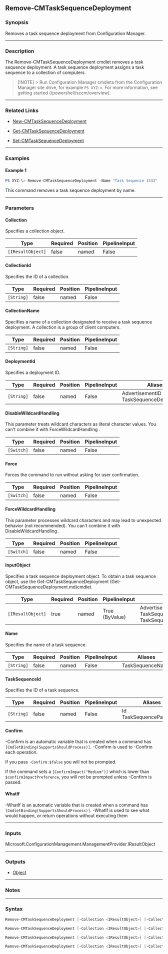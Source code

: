 Remove-CMTaskSequenceDeployment
-------------------------------




### Synopsis
Removes a task sequence deployment from Configuration Manager.



---


### Description

The Remove-CMTaskSequenceDeployment cmdlet removes a task sequence deployment. A task sequence deployment assigns a task sequence to a collection of computers.



> [!NOTE] > Run Configuration Manager cmdlets from the Configuration Manager site drive, for example `PS XYZ:>`. For more information, see getting started (/powershell/sccm/overview).



---


### Related Links
* [New-CMTaskSequenceDeployment](New-CMTaskSequenceDeployment)



* [Get-CMTaskSequenceDeployment](Get-CMTaskSequenceDeployment)



* [Set-CMTaskSequenceDeployment](Set-CMTaskSequenceDeployment)





---


### Examples
#### Example 1
```PowerShell
PS XYZ:\> Remove-CMTaskSequenceDeployment -Name "Task Sequence 1333"
```
This command removes a task sequence deployment by name.


---


### Parameters
#### **Collection**

Specifies a collection object.






|Type             |Required|Position|PipelineInput|
|-----------------|--------|--------|-------------|
|`[IResultObject]`|false   |named   |False        |



#### **CollectionId**

Specifies the ID of a collection.






|Type      |Required|Position|PipelineInput|
|----------|--------|--------|-------------|
|`[String]`|false   |named   |False        |



#### **CollectionName**

Specifies a name of a collection designated to receive a task sequence deployment. A collection is a group of client computers.






|Type      |Required|Position|PipelineInput|
|----------|--------|--------|-------------|
|`[String]`|false   |named   |False        |



#### **DeploymentId**

Specifies a deployment ID.






|Type      |Required|Position|PipelineInput|Aliases                                     |
|----------|--------|--------|-------------|--------------------------------------------|
|`[String]`|false   |named   |False        |AdvertisementID<br/>TaskSequenceDeploymentID|



#### **DisableWildcardHandling**

This parameter treats wildcard characters as literal character values. You can't combine it with ForceWildcardHandling .






|Type      |Required|Position|PipelineInput|
|----------|--------|--------|-------------|
|`[Switch]`|false   |named   |False        |



#### **Force**

Forces the command to run without asking for user confirmation.






|Type      |Required|Position|PipelineInput|
|----------|--------|--------|-------------|
|`[Switch]`|false   |named   |False        |



#### **ForceWildcardHandling**

This parameter processes wildcard characters and may lead to unexpected behavior (not recommended). You can't combine it with DisableWildcardHandling .






|Type      |Required|Position|PipelineInput|
|----------|--------|--------|-------------|
|`[Switch]`|false   |named   |False        |



#### **InputObject**

Specifies a task sequence deployment object. To obtain a task sequence object, use the Get-CMTaskSequenceDeployment (Get-CMTaskSequenceDeployment.md)cmdlet.






|Type             |Required|Position|PipelineInput |Aliases                                                  |
|-----------------|--------|--------|--------------|---------------------------------------------------------|
|`[IResultObject]`|true    |named   |True (ByValue)|Advertisement<br/>TaskSequenceDeployment<br/>TaskSequence|



#### **Name**

Specifies the name of a task sequence.






|Type      |Required|Position|PipelineInput|Aliases         |
|----------|--------|--------|-------------|----------------|
|`[String]`|false   |named   |False        |TaskSequenceName|



#### **TaskSequenceId**

Specifies the ID of a task sequence.






|Type      |Required|Position|PipelineInput|Aliases                     |
|----------|--------|--------|-------------|----------------------------|
|`[String]`|false   |named   |False        |Id<br/>TaskSequencePackageId|



#### **Confirm**
-Confirm is an automatic variable that is created when a command has ```[CmdletBinding(SupportsShouldProcess)]```.
-Confirm is used to -Confirm each operation.

If you pass ```-Confirm:$false``` you will not be prompted.


If the command sets a ```[ConfirmImpact("Medium")]``` which is lower than ```$confirmImpactPreference```, you will not be prompted unless -Confirm is passed.

#### **WhatIf**
-WhatIf is an automatic variable that is created when a command has ```[CmdletBinding(SupportsShouldProcess)]```.
-WhatIf is used to see what would happen, or return operations without executing them


---


### Inputs
Microsoft.ConfigurationManagement.ManagementProvider.IResultObject





---


### Outputs
* [Object](https://learn.microsoft.com/en-us/dotnet/api/System.Object)






---


### Notes




---


### Syntax
```PowerShell
Remove-CMTaskSequenceDeployment [-Collection <IResultObject>] [-CollectionId <String>] [-CollectionName <String>] [-DeploymentId <String>] [-DisableWildcardHandling] [-Force] [-ForceWildcardHandling] [-Confirm] [-WhatIf] [<CommonParameters>]
```
```PowerShell
Remove-CMTaskSequenceDeployment [-Collection <IResultObject>] [-CollectionId <String>] [-CollectionName <String>] [-DisableWildcardHandling] [-Force] [-ForceWildcardHandling] -InputObject <IResultObject> [-Confirm] [-WhatIf] [<CommonParameters>]
```
```PowerShell
Remove-CMTaskSequenceDeployment [-Collection <IResultObject>] [-CollectionId <String>] [-CollectionName <String>] [-DisableWildcardHandling] [-Force] [-ForceWildcardHandling] [-Name <String>] [-Confirm] [-WhatIf] [<CommonParameters>]
```
```PowerShell
Remove-CMTaskSequenceDeployment [-Collection <IResultObject>] [-CollectionId <String>] [-CollectionName <String>] [-DisableWildcardHandling] [-Force] [-ForceWildcardHandling] [-TaskSequenceId <String>] [-Confirm] [-WhatIf] [<CommonParameters>]
```

